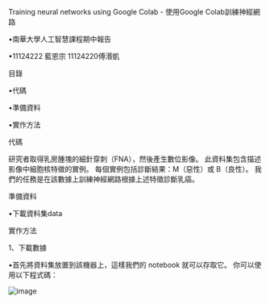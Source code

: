 Training neural networks using Google Colab - 使用Google Colab訓練神經網路

•南華大學人工智慧課程期中報告

•11124222 藍恩宗 11124220傅湣凱

目錄

•代碼

•準備資料

•實作方法

代碼

研究者取得乳房腫塊的細針穿刺（FNA），然後產生數位影像。 此資料集包含描述影像中細胞核特徵的實例。 
每個實例包括診斷結果：M（惡性）或 B（良性）。 我們的任務是在該數據上訓練神經網路根據上述特徵診斷乳癌。

準備資料

•下載資料集data

實作方法

1、下載數據

•首先將資料集放置到該機器上，這樣我們的 notebook 就可以存取它。 你可以使用以下程式碼：

![image](剛剛複製的圖片的網頁地址)


